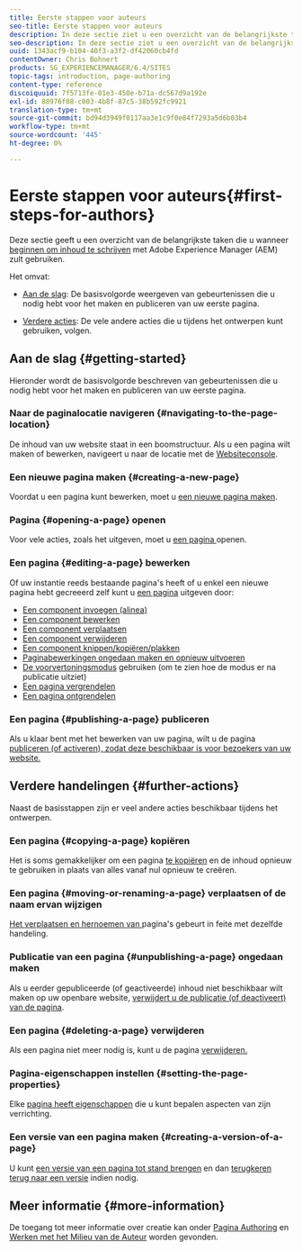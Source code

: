 ```yaml
---
title: Eerste stappen voor auteurs
seo-title: Eerste stappen voor auteurs
description: In deze sectie ziet u een overzicht van de belangrijkste taken die u gebruikt wanneer u begint met het ontwerpen van inhoud met Adobe Experience Manager (AEM).
seo-description: In deze sectie ziet u een overzicht van de belangrijkste taken die u gebruikt wanneer u begint met het ontwerpen van inhoud met Adobe Experience Manager (AEM).
uuid: 1343acf9-b104-40f3-a3f2-df42060cb4fd
contentOwner: Chris Bohnert
products: SG_EXPERIENCEMANAGER/6.4/SITES
topic-tags: introduction, page-authoring
content-type: reference
discoiquuid: 7f5713fe-01e3-450e-b71a-dc567d9a192e
exl-id: 88976f08-c003-4b8f-87c5-38b592fc9921
translation-type: tm+mt
source-git-commit: bd94d3949f0117aa3e1c9f0e84f7293a5d6b03b4
workflow-type: tm+mt
source-wordcount: '445'
ht-degree: 0%

---
```


# Eerste stappen voor auteurs{#first-steps-for-authors}

Deze sectie geeft u een overzicht van de belangrijkste taken die u wanneer [beginnen om inhoud te schrijven](/help/sites-authoring/author.md#concept-of-authoring-and-publishing) met Adobe Experience Manager (AEM) zult gebruiken.

Het omvat:

* [Aan de slag](#getting-started): De basisvolgorde weergeven van gebeurtenissen die u nodig hebt voor het maken en publiceren van uw eerste pagina.

* [Verdere acties](#further-actions): De vele andere acties die u tijdens het ontwerpen kunt gebruiken, volgen.

## Aan de slag {#getting-started}

Hieronder wordt de basisvolgorde beschreven van gebeurtenissen die u nodig hebt voor het maken en publiceren van uw eerste pagina.

### Naar de paginalocatie navigeren {#navigating-to-the-page-location}

De inhoud van uw website staat in een boomstructuur. Als u een pagina wilt maken of bewerken, navigeert u naar de locatie met de [Websiteconsole](/help/sites-classic-ui-authoring/author-env-basic-handling.md#navigating-with-the-websites-console).

### Een nieuwe pagina maken {#creating-a-new-page}

Voordat u een pagina kunt bewerken, moet u [een nieuwe pagina maken](/help/sites-classic-ui-authoring/classic-page-author-manage-pages.md#creating-a-new-page).

### Pagina {#opening-a-page} openen

Voor vele acties, zoals het uitgeven, moet u [een pagina ](/help/sites-classic-ui-authoring/classic-page-author-manage-pages.md#opening-a-page-for-editing) openen.

### Een pagina {#editing-a-page} bewerken

Of uw instantie reeds bestaande pagina&#39;s heeft of u enkel een nieuwe pagina hebt gecreeerd zelf kunt u [een pagina](/help/sites-classic-ui-authoring/classic-page-author-edit-content.md) uitgeven door:

* [Een component invoegen (alinea)](/help/sites-classic-ui-authoring/classic-page-author-edit-content.md#inserting-a-component)
* [Een component bewerken](/help/sites-classic-ui-authoring/classic-page-author-edit-content.md#editing-a-component-content-and-properties)
* [Een component verplaatsen](/help/sites-classic-ui-authoring/classic-page-author-edit-content.md#moving-a-component)
* [Een component verwijderen](/help/sites-classic-ui-authoring/classic-page-author-edit-content.md#deleting-a-component)
* [Een component knippen/kopiëren/plakken](/help/sites-classic-ui-authoring/classic-page-author-edit-content.md#cut-copy-paste-a-component)
* [Paginabewerkingen ongedaan maken en opnieuw uitvoeren](/help/sites-classic-ui-authoring/classic-page-author-edit-content.md#undoing-and-redoing-page-edits)
* [De voorvertoningsmodus](/help/sites-classic-ui-authoring/classic-page-author-edit-content.md#previewing-pages)  gebruiken (om te zien hoe de modus er na publicatie uitziet)
* [Een pagina vergrendelen](/help/sites-classic-ui-authoring/classic-page-author-edit-content.md#locking-a-page)
* [Een pagina ontgrendelen](/help/sites-classic-ui-authoring/classic-page-author-edit-content.md#unlocking-a-page)

### Een pagina {#publishing-a-page} publiceren

Als u klaar bent met het bewerken van uw pagina, wilt u de pagina [publiceren (of activeren), zodat deze beschikbaar is voor bezoekers van uw website.](/help/sites-classic-ui-authoring/classic-page-author-publish-pages.md#main-pars-title-10)

## Verdere handelingen {#further-actions}

Naast de basisstappen zijn er veel andere acties beschikbaar tijdens het ontwerpen.

### Een pagina {#copying-a-page} kopiëren

Het is soms gemakkelijker om een pagina [te kopiëren](/help/sites-classic-ui-authoring/classic-page-author-manage-pages.md#copying-and-pasting-a-page) en de inhoud opnieuw te gebruiken in plaats van alles vanaf nul opnieuw te creëren.

### Een pagina {#moving-or-renaming-a-page} verplaatsen of de naam ervan wijzigen

[Het verplaatsen en hernoemen van ](/help/sites-classic-ui-authoring/classic-page-author-manage-pages.md#moving-or-renaming-page) pagina&#39;s gebeurt in feite met dezelfde handeling.

### Publicatie van een pagina {#unpublishing-a-page} ongedaan maken

Als u eerder gepubliceerde (of geactiveerde) inhoud niet beschikbaar wilt maken op uw openbare website, [verwijdert u de publicatie (of deactiveert) van de pagina](/help/sites-classic-ui-authoring/classic-page-author-publish-pages.md#unpublishing-a-page).

### Een pagina {#deleting-a-page} verwijderen

Als een pagina niet meer nodig is, kunt u de pagina [verwijderen.](/help/sites-classic-ui-authoring/classic-page-author-manage-pages.md#deleting-a-page)

### Pagina-eigenschappen instellen {#setting-the-page-properties}

Elke [pagina heeft eigenschappen](/help/sites-classic-ui-authoring/classic-page-author-edit-page-properties.md) die u kunt bepalen aspecten van zijn verrichting.

### Een versie van een pagina maken {#creating-a-version-of-a-page}

U kunt [een versie van een pagina tot stand brengen](/help/sites-classic-ui-authoring/classic-page-author-work-with-versions.md#creating-a-new-version) en dan [terugkeren terug naar een versie](/help/sites-classic-ui-authoring/classic-page-author-work-with-versions.md#restoring-a-page-version-from-sidekick) indien nodig.

## Meer informatie {#more-information}

De toegang tot meer informatie over creatie kan onder [Pagina Authoring](/help/sites-classic-ui-authoring/classic-page-author.md) en [Werken met het Milieu van de Auteur](/help/sites-classic-ui-authoring/author-env.md) worden gevonden.
